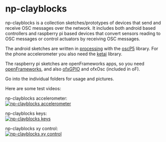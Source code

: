 np-clayblocks
==============
np-clayblocks is a collection sketches/prototypes of devices that send and receive OSC messages over the network. It includes both android based controllers and raspberry pi based devices that convert sensors reading to OSC messages or control actuators by receiving OSC messages. 

The android sketches are written in [processing](https://processing.org/) with the [oscP5](http://www.sojamo.de/libraries/oscP5/) library. For the phone accelerometer you also need the [ketai](http://ketai.org/) library.

The raspberry pi sketches are openFrameworks apps, so you need [openFrameworks](https://openframeworks.cc/), and also [ofxGPIO](https://github.com/kashimAstro/ofxGPIO) and ofxOsc (included in oF).

Go into the individual folders for usage and pictures.

Here are some test videos:

np-clayblocks accelerometer:   
[![np-clayblocks accelerometer](https://i.vimeocdn.com/video/655229823_640.jpg)](https://vimeo.com/233808963 "np-clayblocks accelerometer")

np-clayblocks keys:   
[![np-clayblocks keys](https://i.vimeocdn.com/video/492707222_640.jpg)](https://vimeo.com/108844525 "np-clayblocks keys")

np-clayblocks xy control:   
[![np-clayblocks xy control](https://i.vimeocdn.com/video/492704537_640.jpg)](https://vimeo.com/108881498 "np-clayblocks xy control")
